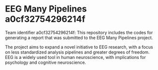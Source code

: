 # EEG Many Pipelines a0cf32754296214f
Team identifier a0cf32754296214f:
This repository includes the codes for generating a report that was submitted to the EEG Many Pipelines project.

The project aims to expand a novel initiative to EEG research, with a focus on less standardized analysis pipelines and greater degrees of freedom. EEG is a widely used tool in human neuroscience, with implications for psychology and cognitive neuroscience.

